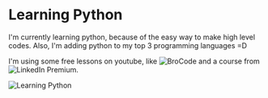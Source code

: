 # Learning Python

I'm currently learning python, because of the easy way to make high level codes. Also, I'm adding python to my top 3 programming languages =D

I'm using some free lessons on youtube, like ![BroCode](https://www.youtube.com/watch?v=XKHEtdqhLK8&t=6805s) and a course from ![LinkedIn Premium][url-src].

![Learning Python][img-src]


[img-src]: https://i.pinimg.com/564x/26/d8/d4/26d8d4d530c2af15b3dd77103f693976.jpg
[url-src]: https://www.linkedin.com/learning/learning-python-14393370

